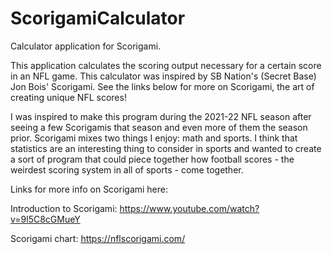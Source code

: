 # ScorigamiCalculator
Calculator application for Scorigami.

This application calculates the scoring output necessary for a certain score in an NFL game. This calculator was inspired by SB Nation's (Secret Base) Jon Bois' Scorigami. See the links below for more on Scorigami, the art of creating unique NFL scores!

I was inspired to make this program during the 2021-22 NFL season after seeing a few Scorigamis that season and even more of them the season prior. Scorigami mixes two things I enjoy: math and sports. I think that statistics are an interesting thing to consider in sports and wanted to create a sort of program that could piece together how football scores - the weirdest scoring system in all of sports - come together.

Links for more info on Scorigami here:

Introduction to Scorigami: https://www.youtube.com/watch?v=9l5C8cGMueY

Scorigami chart: https://nflscorigami.com/
